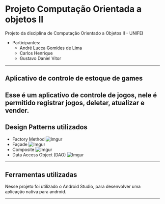 # Projeto Computação Orientada a objetos II
Projeto da disciplina de Computação Orientado a Objetos II - UNIFEI
* Participantes:
  * André Lucca Gomides de Lima
  * Carlos Henrique
  * Gustavo Daniel Vitor
---
## Aplicativo de controle de estoque de games
Esse é um aplicativo de controle de jogos, nele é permitido registrar jogos, deletar, atualizar e 
vender.
---
## Design Patterns utilizados
* Factory Method
  ![Imgur](https://i.imgur.com/ehp3WSn.png)
* Façade
  ![Imgur](https://i.imgur.com/d6zNBBV.png)
* Composite
  ![Imgur](https://i.imgur.com/YJP9CFQ.png)
* Data Access Object (DAO)
  ![Imgur](https://i.imgur.com/FVvc3Pn.png)
---
## Ferramentas utilizadas
Nesse projeto foi utilizado o Android Studio, para desenvolver uma aplicação nativa para android.

---